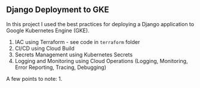 ## Django Deployment to GKE

In this project I used the best practices for deploying a Django application to Google Kubernetes Engine (GKE). 

1. IAC using Terraform - see code in `terraform` folder
2. CI/CD using Cloud Build
3. Secrets Management using Kubernetes Secrets
4. Logging and Monitoring using Cloud Operations (Logging, Monitoring, Error Reporting, Tracing, Debugging)

A few points to note:
1. 
